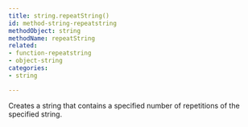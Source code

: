 ```yaml
---
title: string.repeatString()
id: method-string-repeatstring
methodObject: string
methodName: repeatString
related:
- function-repeatstring
- object-string
categories:
- string

---
```


Creates a string that contains a specified number of
        repetitions of the specified string.